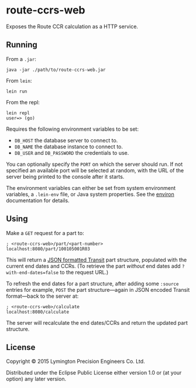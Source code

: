 # route-ccrs-web

Exposes the Route CCR calculation as a HTTP service.

## Running

From a `.jar`:

    java -jar ./path/to/route-ccrs-web.jar

From `lein`:

    lein run

From the repl:

    lein repl
    user=> (go)

Requires the following environment variables to be set:

* `DB_HOST` the database server to connect to.
* `DB_NAME` the database instance to connect to.
* `DB_USER` and `DB_PASSWORD` the credentials to use.

You can optionally specify the `PORT` on which the server should run.
If not specified an available port will be selected at random, with
the URL of the server being printed to the console after it starts.

The environment variables can either be set from system environment
variables, a `.lein-env` file, or Java system properties. See the
[environ](https://github.com/weavejester/environ) documentation for
details.

## Using

Make a `GET` request for a part to:

    ; <route-ccrs-web>/part/<part-number>
    localhost:8080/part/100105001R03

This will return a [JSON formatted Transit](http://transit-format.org/)
part structure, populated with the current end dates and CCRs. (To
retrieve the part _without_ end dates add `?with-end-dates=false`
to the request URL.)

To refresh the end dates for a part structure, after adding some
`:source` entries for example, `POST` the part structure—again in JSON
encoded Transit format—back to the server at:

    ; <route-ccrs-web>/calculate
    localhost:8080/calculate

The server will recalculate the end dates/CCRs and return the updated
part structure.

## License

Copyright © 2015 Lymington Precision Engineers Co. Ltd.

Distributed under the Eclipse Public License either version 1.0 or (at
your option) any later version.

